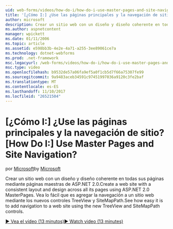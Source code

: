 ```yaml
---
uid: web-forms/videos/how-do-i/how-do-i-use-master-pages-and-site-navigation
title: '[¿Cómo I:] ¿Use las páginas principales y la navegación de sitio? | Microsoft Docs'
author: microsoft
description: Crear un sitio web con un diseño y diseño coherente en todas sus páginas mediante páginas maestras de ASP.NET 2.0. Vea lo fácil que es agregar funciones de navegación a un sitio web...
ms.author: aspnetcontent
manager: wpickett
ms.date: 01/11/2006
ms.topic: article
ms.assetid: e598bb3b-4e2e-4a71-a255-3ee89061ce7a
ms.technology: dotnet-webforms
ms.prod: .net-framework
msc.legacyurl: /web-forms/videos/how-do-i/how-do-i-use-master-pages-and-site-navigation
msc.type: video
ms.openlocfilehash: b9532de57a06fa9ef5a0f1cb5d7f66a75307fe99
ms.sourcegitcommit: 9a9483aceb34591c97451997036a9120c3fe2baf
ms.translationtype: MT
ms.contentlocale: es-ES
ms.lasthandoff: 11/10/2017
ms.locfileid: "26521504"
---
```

<a name="how-do-i-use-master-pages-and-site-navigation"></a><span data-ttu-id="edf6c-105">[¿Cómo I:] ¿Use las páginas principales y la navegación de sitio?</span><span class="sxs-lookup"><span data-stu-id="edf6c-105">[How Do I:] Use Master Pages and Site Navigation?</span></span>
====================
<span data-ttu-id="edf6c-106">por [Microsoft](https://github.com/microsoft)</span><span class="sxs-lookup"><span data-stu-id="edf6c-106">by [Microsoft](https://github.com/microsoft)</span></span>

<span data-ttu-id="edf6c-107">Crear un sitio web con un diseño y diseño coherente en todas sus páginas mediante páginas maestras de ASP.NET 2.0.</span><span class="sxs-lookup"><span data-stu-id="edf6c-107">Create a web site with a consistent layout and design across all its pages using ASP.NET 2.0 MasterPages.</span></span> <span data-ttu-id="edf6c-108">Vea lo fácil que es agregar la navegación a un sitio web mediante los nuevos controles TreeView y SiteMapPath.</span><span class="sxs-lookup"><span data-stu-id="edf6c-108">See how easy it is to add navigation to a web site using the new TreeView and SiteMapPath controls.</span></span>

[<span data-ttu-id="edf6c-109">&#9654; Vea el vídeo (13 minutos)</span><span class="sxs-lookup"><span data-stu-id="edf6c-109">&#9654; Watch video (13 minutes)</span></span>](https://channel9.msdn.com/Blogs/ASP-NET-Site-Videos/how-do-i-use-master-pages-and-site-navigation)
